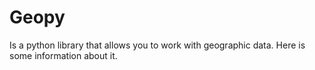 # Geopy

Is a python library that allows you to work with geographic data. Here is some information about it.